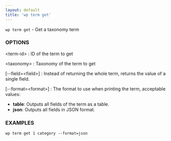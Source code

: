 ```yaml
---
layout: default
title: 'wp term get'
---
```


`wp term get` - Get a taxonomy term

### OPTIONS

&lt;term-id&gt;
: ID of the term to get

&lt;taxonomy&gt;
: Taxonomy of the term to get

[--field=&lt;field&gt;]
: Instead of returning the whole term, returns the value of a single field.

[--format=&lt;format&gt;]
: The format to use when printing the term, acceptable values:

  - **table**: Outputs all fields of the term as a table.
  - **json**: Outputs all fields in JSON format.

### EXAMPLES

    wp term get 1 category --format=json

